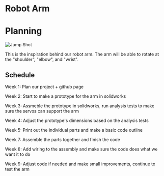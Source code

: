 # Robot Arm
# Planning
![Jump Shot](https://media0.giphy.com/media/mFPwfzj1iR8dy/giphy.gif "Inspiration behind robot arm") 

This is the inspiration behind our robot arm. The arm will be able to rotate at the "shoulder",                                      "elbow", and "wrist".

## Schedule
Week 1: Plan our project + github page

Week 2: Start to make a prototype for the arm in solidworks

Week 3: Assmeble the prototype in solidworks, run analysis tests to make sure the servos can support the arm

Week 4: Adjust the prototype's dimensions based on the analysis tests

Week 5: Print out the individual parts and make a basic code outline

Week 7: Assemble the parts together and finish the code

Week 8: Add wiring to the assembly and make sure the code does what we want it to do

Week 9: Adjust code if needed and make small improvements, continue to test the arm                                                                                 
